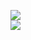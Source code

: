 [![](https://img.shields.io/badge/Made%20With-Github%20Spray-lightgrey.svg?style=for-the-badge&logo=github)](https://github.com/Annihil/github-spray#29215)  
[![](https://i.imgur.com/2DrTn0Z.gif)](https://github.com/Annihil/github-spray)